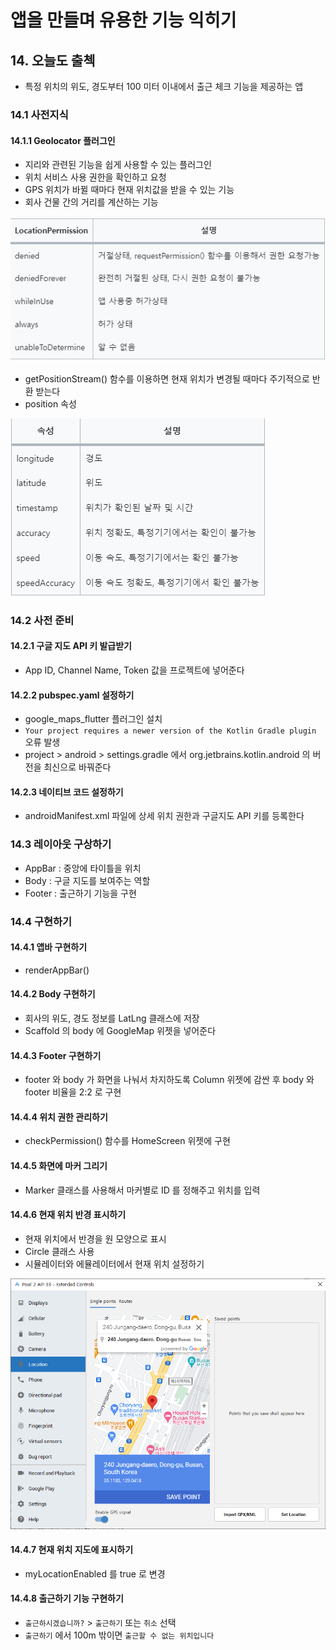 # 앱을 만들며 유용한 기능 익히기
## 14. 오늘도 출첵 
- 특정 위치의 위도, 경도부터 100 미터 이내에서 출근 체크 기능을 제공하는 앱
### 14.1 사전지식
#### 14.1.1 Geolocator 플러그인
- 지리와 관련된 기능을 쉽게 사용할 수 있는 플러그인
- 위치 서비스 사용 권한을 확인하고 요청
- GPS 위치가 바뀔 때마다 현재 위치값을 받을 수 있는 기능
- 회사 건물 간의 거리를 계산하는 기능
  
![alt text](14-1.png)
- getPositionStream() 함수를 이용하면 현재 위치가 변경될 때마다 주기적으로 반환 받는다
- position 속성

![alt text](14-2.png)

### 14.2 사전 준비
#### 14.2.1 구글 지도 API 키 발급받기
- App ID, Channel Name, Token 값을 프로젝트에 넣어준다
#### 14.2.2 pubspec.yaml 설정하기
- google_maps_flutter 플러그인 설치
- `Your project requires a newer version of the Kotlin Gradle plugin` 오류 발생
- project > android > settings.gradle 에서 org.jetbrains.kotlin.android 의 버전을 최신으로 바꿔준다
#### 14.2.3 네이티브 코드 설정하기
- androidManifest.xml 파일에 상세 위치 권한과 구글지도 API 키를 등록한다
### 14.3 레이아웃 구상하기
- AppBar : 중앙에 타이틀을 위치
- Body : 구글 지도를 보여주는 역할
- Footer : 출근하기 기능을 구현
### 14.4 구현하기
#### 14.4.1 앱바 구현하기
- renderAppBar()
#### 14.4.2 Body 구현하기
- 회사의 위도, 경도 정보를 LatLng 클래스에 저장
- Scaffold 의 body 에 GoogleMap 위젯을 넣어준다
#### 14.4.3 Footer 구현하기
- footer 와 body 가 화면을 나눠서 차지하도록 Column 위젯에 감싼 후 body 와 footer 비율을 2:2 로 구현
#### 14.4.4 위치 권한 관리하기
- checkPermission() 함수를 HomeScreen 위젯에 구현
#### 14.4.5 화면에 마커 그리기
- Marker 클래스를 사용해서 마커별로 ID 를 정해주고 위치를 입력
#### 14.4.6 현재 위치 반경 표시하기
- 현재 위치에서 반경을 원 모양으로 표시
- Circle 클래스 사용
- 시뮬레이터와 에뮬레이터에서 현재 위치 설정하기

![alt text](14-3.png)

#### 14.4.7  현재 위치 지도에 표시하기
- myLocationEnabled 를 true 로 변경
#### 14.4.8 출근하기 기능 구현하기
- `출근하시겠습니까?` > `출근하기` 또는 `취소` 선택
- `출근하기` 에서 100m 밖이면 `출근할 수 없는 위치입니다`

